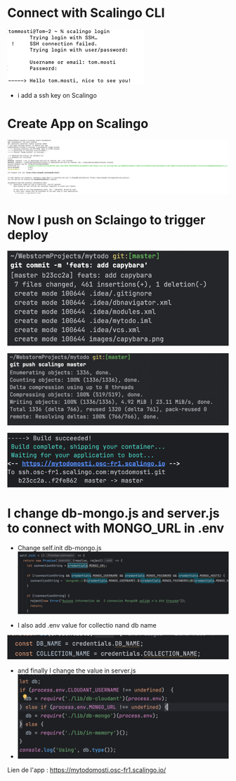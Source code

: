 # Connect with Scalingo CLI 
![SCR-20250411-lvhv.png](images/SCR-20250411-lvhv.png)
+ i add a ssh key on Scalingo

# Create App on Scalingo

![SCR-20250411-lvzw.png](images/SCR-20250411-lvzw.png)


# Now I push on Sclaingo to  trigger deploy

![SCR-20250411-lwef.png](images/SCR-20250411-lwef.png)

![SCR-20250411-lwlj.png](images/SCR-20250411-lwlj.png)

![SCR-20250411-lwlj.png](images/SCR-20250411-lwsy.png)


# I change db-mongo.js and server.js to connect with MONGO_URL in .env

+ Change self.init db-mongo.js
![SCR-20250411-mgtv.png](images/SCR-20250411-mgtv.png)

+ I also add .env value for collectio nand db name

![SCR-20250411-mhhc.png](images/SCR-20250411-mhhc.png)

+ and finally I change the value in server.js
+ ![SCR-20250411-mhug.png](images/SCR-20250411-mhug.png)

Lien de l'app : https://mytodomosti.osc-fr1.scalingo.io/